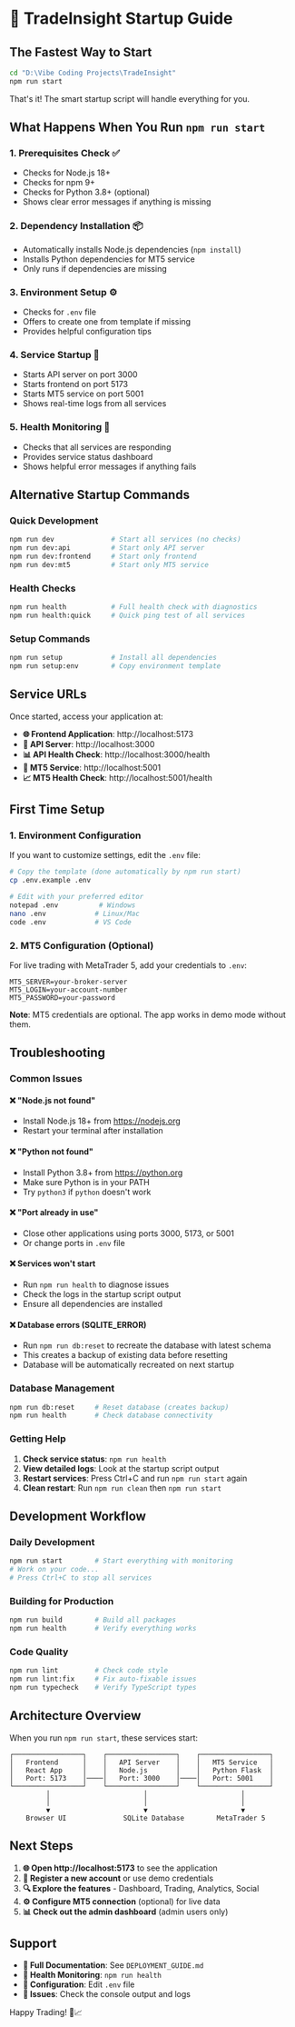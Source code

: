 # 🚀 TradeInsight Startup Guide

## The Fastest Way to Start

```bash
cd "D:\Vibe Coding Projects\TradeInsight"
npm run start
```

That's it! The smart startup script will handle everything for you.

## What Happens When You Run `npm run start`

### 1. Prerequisites Check ✅
- Checks for Node.js 18+
- Checks for npm 9+
- Checks for Python 3.8+ (optional)
- Shows clear error messages if anything is missing

### 2. Dependency Installation 📦
- Automatically installs Node.js dependencies (`npm install`)
- Installs Python dependencies for MT5 service
- Only runs if dependencies are missing

### 3. Environment Setup ⚙️
- Checks for `.env` file
- Offers to create one from template if missing
- Provides helpful configuration tips

### 4. Service Startup 🚀
- Starts API server on port 3000
- Starts frontend on port 5173  
- Starts MT5 service on port 5001
- Shows real-time logs from all services

### 5. Health Monitoring 🏥
- Checks that all services are responding
- Provides service status dashboard
- Shows helpful error messages if anything fails

## Alternative Startup Commands

### Quick Development
```bash
npm run dev              # Start all services (no checks)
npm run dev:api          # Start only API server
npm run dev:frontend     # Start only frontend
npm run dev:mt5          # Start only MT5 service
```

### Health Checks
```bash
npm run health           # Full health check with diagnostics
npm run health:quick     # Quick ping test of all services
```

### Setup Commands
```bash
npm run setup            # Install all dependencies
npm run setup:env        # Copy environment template
```

## Service URLs

Once started, access your application at:

- **🌐 Frontend Application**: http://localhost:5173
- **🔧 API Server**: http://localhost:3000  
- **📊 API Health Check**: http://localhost:3000/health
- **🐍 MT5 Service**: http://localhost:5001
- **📈 MT5 Health Check**: http://localhost:5001/health

## First Time Setup

### 1. Environment Configuration
If you want to customize settings, edit the `.env` file:

```bash
# Copy the template (done automatically by npm run start)
cp .env.example .env

# Edit with your preferred editor
notepad .env          # Windows
nano .env            # Linux/Mac
code .env            # VS Code
```

### 2. MT5 Configuration (Optional)
For live trading with MetaTrader 5, add your credentials to `.env`:

```env
MT5_SERVER=your-broker-server
MT5_LOGIN=your-account-number  
MT5_PASSWORD=your-password
```

**Note**: MT5 credentials are optional. The app works in demo mode without them.

## Troubleshooting

### Common Issues

#### ❌ "Node.js not found"
- Install Node.js 18+ from https://nodejs.org
- Restart your terminal after installation

#### ❌ "Python not found" 
- Install Python 3.8+ from https://python.org
- Make sure Python is in your PATH
- Try `python3` if `python` doesn't work

#### ❌ "Port already in use"
- Close other applications using ports 3000, 5173, or 5001
- Or change ports in `.env` file

#### ❌ Services won't start
- Run `npm run health` to diagnose issues
- Check the logs in the startup script output
- Ensure all dependencies are installed

#### ❌ Database errors (SQLITE_ERROR)
- Run `npm run db:reset` to recreate the database with latest schema
- This creates a backup of existing data before resetting
- Database will be automatically recreated on next startup

### Database Management
```bash
npm run db:reset     # Reset database (creates backup)
npm run health       # Check database connectivity
```

### Getting Help

1. **Check service status**: `npm run health`
2. **View detailed logs**: Look at the startup script output
3. **Restart services**: Press Ctrl+C and run `npm run start` again
4. **Clean restart**: Run `npm run clean` then `npm run start`

## Development Workflow

### Daily Development
```bash
npm run start        # Start everything with monitoring
# Work on your code...
# Press Ctrl+C to stop all services
```

### Building for Production
```bash
npm run build        # Build all packages
npm run health       # Verify everything works
```

### Code Quality
```bash
npm run lint         # Check code style
npm run lint:fix     # Fix auto-fixable issues
npm run typecheck    # Verify TypeScript types
```

## Architecture Overview

When you run `npm run start`, these services start:

```
┌─────────────────┐    ┌─────────────────┐    ┌─────────────────┐
│   Frontend      │    │   API Server    │    │   MT5 Service   │
│   React App     │    │   Node.js       │    │   Python Flask  │
│   Port: 5173    │────│   Port: 3000    │────│   Port: 5001    │
└─────────────────┘    └─────────────────┘    └─────────────────┘
         │                       │                       │
         │                       │                       │
         ▼                       ▼                       ▼
    Browser UI              SQLite Database        MetaTrader 5
```

## Next Steps

1. **🌐 Open http://localhost:5173** to see the application
2. **📝 Register a new account** or use demo credentials
3. **🔍 Explore the features** - Dashboard, Trading, Analytics, Social
4. **⚙️ Configure MT5 connection** (optional) for live data
5. **📊 Check out the admin dashboard** (admin users only)

## Support

- **📖 Full Documentation**: See `DEPLOYMENT_GUIDE.md`
- **🏥 Health Monitoring**: `npm run health`
- **🔧 Configuration**: Edit `.env` file
- **🐛 Issues**: Check the console output and logs

Happy Trading! 🚀📈